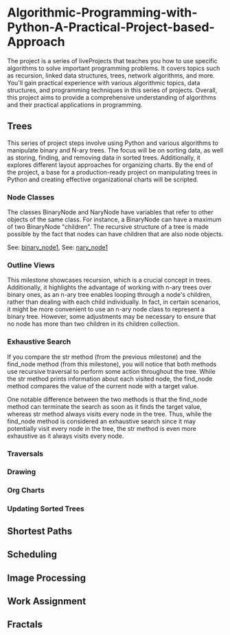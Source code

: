 # Algorithmic-Programming-with-Python-A-Practical-Project-based-Approach
The project is a series of liveProjects that teaches you how to use specific algorithms to solve important programming problems. It covers topics such as recursion, linked data structures, trees, network algorithms, and more. You'll gain practical experience with various algorithmic topics, data structures, and programming techniques in this series of projects. Overall, this project aims to provide a comprehensive understanding of algorithms and their practical applications in programming.

## Trees
This series of project steps involve using Python and various algorithms to manipulate binary and N-ary trees. The focus will be on sorting data, as well as storing, finding, and removing data in sorted trees. Additionally, it explores different layout approaches for organizing charts. By the end of the project, a base for a production-ready project on manipulating trees in Python and creating effective organizational charts will be scripted.

### Node Classes
The classes BinaryNode and NaryNode have variables that refer to other objects of the same class. For instance, a BinaryNode can have a maximum of two BinaryNode "children". The recursive structure of a tree is made possible by the fact that nodes can have children that are also node objects.

See: [binary_node1](https://github.com/sjord01/Algorithmic-Programming-with-Python-A-Practical-Project-based-Approach/blob/main/binary_node1.ipynb),
See: [nary_node1](https://github.com/sjord01/Algorithmic-Programming-with-Python-A-Practical-Project-based-Approach/blob/main/nary_node1.ipynb)
### Outline Views
This milestone showcases recursion, which is a crucial concept in trees. Additionally, it highlights the advantage of working with n-ary trees over binary ones, as an n-ary tree enables looping through a node's children, rather than dealing with each child individually. In fact, in certain scenarios, it might be more convenient to use an n-ary node class to represent a binary tree. However, some adjustments may be necessary to ensure that no node has more than two children in its children collection.
### Exhaustive Search
If you compare the str method (from the previous milestone) and the find_node method (from this milestone), you will notice that both methods use recursive traversal to perform some action throughout the tree. While the str method prints information about each visited node, the find_node method compares the value of the current node with a target value.

One notable difference between the two methods is that the find_node method can terminate the search as soon as it finds the target value, whereas str method always visits every node in the tree. Thus, while the find_node method is considered an exhaustive search since it may potentially visit every node in the tree, the str method is even more exhaustive as it always visits every node.
### Traversals
### Drawing
### Org Charts
### Updating Sorted Trees

## Shortest Paths

## Scheduling

## Image Processing

## Work Assignment

## Fractals
